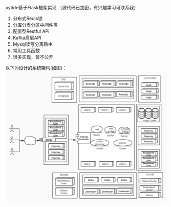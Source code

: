 pytide基于Flask框架实现 （源代码已加密，有兴趣学习可联系我）

1. 分布式Redis锁
2. 分库分表分区中间件类
3. 配置型Restful API
4. Kafka高层API
5. Mysql读写分离路由
6. 常用工具函数
7. 很多实现，暂不公开

以下为设计的系统架构(如图)：
![image](https://github.com/totide/pytide/blob/master/%E8%87%AA%E5%AE%9E%E6%96%BD%E6%9E%B6%E6%9E%84%E5%9B%BE.jpg)
